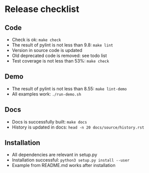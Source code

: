 # Release checklist

## Code

* Check is ok: `make check`
* The result of pylint is not less than 9.8: `make lint`
* Version in source code is updated
* Old deprecated code is removed: see todo list
* Test coverage is not less than 53%: `make check`

## Demo

* The result of pylint is not less than 8.55: `make lint-demo`
* All examples work: `./run-demo.sh`

## Docs

* Docs is successfully built: `make docs`
* History is updated in docs: `head -n 20 docs/source/history.rst`

## Installation

* All dependencies are relevant in setup.py
* Installation successful: `python3 setup.py install --user`
* Example from README.md works after installation
